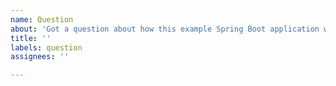 ```yaml
---
name: Question
about: 'Got a question about how this example Spring Boot application works? '
title: ''
labels: question
assignees: ''

---
```



